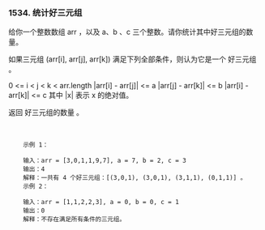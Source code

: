 ### 1534. 统计好三元组


给你一个整数数组 arr ，以及 a、b 、c 三个整数。请你统计其中好三元组的数量。

如果三元组 (arr[i], arr[j], arr[k]) 满足下列全部条件，则认为它是一个 好三元组 。

0 <= i < j < k < arr.length
|arr[i] - arr[j]| <= a
|arr[j] - arr[k]| <= b
|arr[i] - arr[k]| <= c
其中 |x| 表示 x 的绝对值。

返回 好三元组的数量 。

 
```
    示例 1：
    
    输入：arr = [3,0,1,1,9,7], a = 7, b = 2, c = 3
    输出：4
    解释：一共有 4 个好三元组：[(3,0,1), (3,0,1), (3,1,1), (0,1,1)] 。
    示例 2：
    
    输入：arr = [1,1,2,2,3], a = 0, b = 0, c = 1
    输出：0
    解释：不存在满足所有条件的三元组。
```